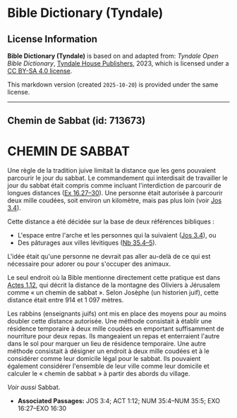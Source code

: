 # Bible Dictionary (Tyndale)

## License Information

**Bible Dictionary (Tyndale)** is based on and adapted from: _Tyndale Open Bible Dictionary_, [Tyndale House Publishers](https://tyndaleopenresources.com/), 2023, which is licensed under a [CC BY-SA 4.0 license](https://creativecommons.org/licenses/by-sa/4.0/legalcode.en).

This markdown version (created `2025-10-20`) is provided under the same license.



--------------------------------

## Chemin de Sabbat (id: 713673)

CHEMIN DE SABBAT
================

Une règle de la tradition juive limitait la distance que les gens pouvaient parcourir le jour du sabbat. Le commandement qui interdisait de travailler le jour du sabbat était compris comme incluant l'interdiction de parcourir de longues distances ([Ex 16\.27–30](https://ref.ly/Exod16:27-Exod16:30)). Une personne était autorisée à parcourir deux mille coudées, soit environ un kilomètre, mais pas plus loin (voir [Jos 3\.4](https://ref.ly/Josh3:4)).

Cette distance a été décidée sur la base de deux références bibliques :

* L'espace entre l'arche et les personnes qui la suivaient ([Jos 3\.4](https://ref.ly/Josh3:4)), ou
* Des pâturages aux villes lévitiques ([Nb 35\.4–5](https://ref.ly/Num35:4-Num35:5)).

L'idée était qu'une personne ne devrait pas aller au\-delà de ce qui est nécessaire pour adorer ou pour s'occuper des animaux.

Le seul endroit où la Bible mentionne directement cette pratique est dans [Actes 1\.12](https://ref.ly/Acts1:12), qui décrit la distance de la montagne des Oliviers à Jérusalem comme « un chemin de sabbat ». Selon Josèphe (un historien juif), cette distance était entre 914 et 1 097 mètres.

Les rabbins (enseignants juifs) ont mis en place des moyens pour au moins doubler cette distance autorisée. Une méthode consistait à établir une résidence temporaire à deux mille coudées en emportant suffisamment de nourriture pour deux repas. Ils mangeaient un repas et enterraient l'autre dans le sol pour marquer un lieu de résidence temporaire. Une autre méthode consistait à désigner un endroit à deux mille coudées et à le considérer comme leur domicile légal pour le sabbat. Ils pouvaient également considérer l'ensemble de leur ville comme leur domicile et calculer le « chemin de sabbat » à partir des abords du village.

*Voir aussi* Sabbat.

* **Associated Passages:** JOS 3:4; ACT 1:12; NUM 35:4–NUM 35:5; EXO 16:27–EXO 16:30

